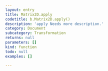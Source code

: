 ```yaml
---
layout: entry
title: Matrix2D.apply
codetitle: b.Matrix2D.apply()
description: 'apply Needs more description.'
category: Document
subcategory: Transformation
returns: null
parameters: []
kind: function
todo: null
examples: []

---
```

